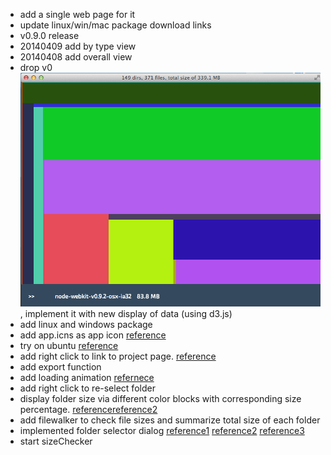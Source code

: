 * add a single web page for it
* update linux/win/mac package download links
* v0.9.0 release
* 20140409 add by type view
* 20140408 add overall view
* drop v0 ![](screenshot/v0-main.png), implement it with new display of data (using d3.js)
* add linux and windows package
* add app.icns as app icon [reference](http://applehelpwriter.com/tag/iconutil/)
* try on ubuntu [reference](http://www.exponential.io/blog/install-node-webkit-on-ubuntu-linux)
* add right click to link to project page. [reference](http://stackoverflow.com/questions/19157659/how-to-open-a-browser-window-from-a-node-webkit-app)
* add export function
* add loading animation [refernece](http://tobiasahlin.com/spinkit/)
* add right click to re-select folder 
* display folder size via different color blocks with corresponding size percentage. [reference](http://www.derlien.com/)[reference2](http://www.paulirish.com/2009/random-hex-color-code-snippets/)
* add filewalker to check file sizes and summarize total size of each folder 
* implemented folder selector dialog [reference1](https://groups.google.com/forum/#!topic/node-webkit/YaBpqdJvvL4) [reference2](https://github.com/rogerwang/node-webkit/issues/1457) [reference3](https://github.com/lzantal/LZADialog)
* start sizeChecker
